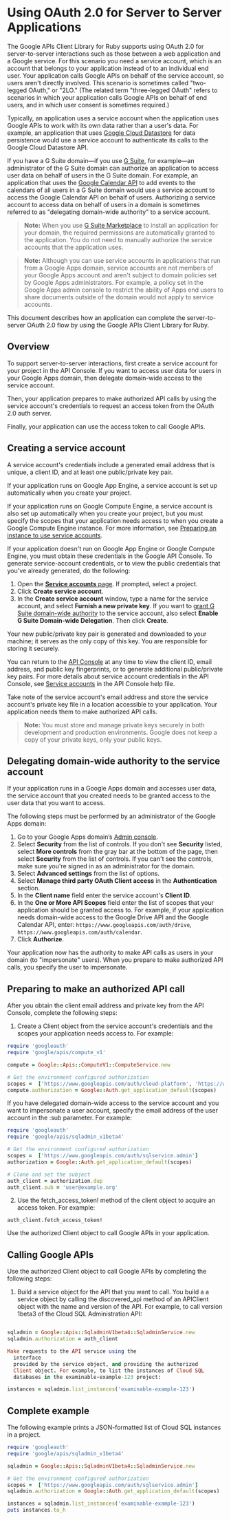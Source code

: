 # Using OAuth 2.0 for Server to Server Applications

The Google APIs Client Library for Ruby supports using OAuth 2.0 for server-to-server interactions such as those between a web application and a Google service. For this scenario you need a service account, which is an account that belongs to your application instead of to an individual end user. Your application calls Google APIs on behalf of the service account, so users aren't directly involved. This scenario is sometimes called "two-legged OAuth," or "2LO." (The related term "three-legged OAuth" refers to scenarios in which your application calls Google APIs on behalf of end users, and in which user consent is sometimes required.)

Typically, an application uses a service account when the application uses Google APIs to work with its own data rather than a user's data. For example, an application that uses [Google Cloud Datastore](https://cloud.google.com/datastore/) for data persistence would use a service account to authenticate its calls to the Google Cloud Datastore API.

If you have a G Suite domain—if you use [G Suite](https://gsuite.google.com/), for example—an administrator of the G Suite domain can authorize an application to access user data on behalf of users in the G Suite domain. For example, an application that uses the [Google Calendar API](https://developers.google.com/calendar/) to add events to the calendars of all users in a G Suite domain would use a service account to access the Google Calendar API on behalf of users. Authorizing a service account to access data on behalf of users in a domain is sometimes referred to as "delegating domain-wide authority" to a service account.

> **Note:** When you use [G Suite Marketplace](https://www.google.com/enterprise/marketplace/) to install an application for your domain, the required permissions are automatically granted to the application. You do not need to manually authorize the service accounts that the application uses.

> **Note:** Although you can use service accounts in applications that run from a Google Apps domain, service accounts are not members of your Google Apps account and aren't subject to domain policies set by Google Apps administrators. For example, a policy set in the Google Apps admin console to restrict the ability of Apps end users to share documents outside of the domain would not apply to service accounts.

This document describes how an application can complete the server-to-server OAuth 2.0 flow by using the Google APIs Client Library for Ruby.

## Overview

To support server-to-server interactions, first create a service account for your project in the API Console. If you want to access user data for users in your Google Apps domain, then delegate domain-wide access to the service account.

Then, your application prepares to make authorized API calls by using the service account's credentials to request an access token from the OAuth 2.0 auth server.

Finally, your application can use the access token to call Google APIs.

## Creating a service account

A service account's credentials include a generated email address that is unique, a client ID, and at least one public/private key pair.

If your application runs on Google App Engine, a service account is set up automatically when you create your project.

If your application runs on Google Compute Engine, a service account is also set up automatically when you create your project, but you must specify the scopes that your application needs access to when you create a Google Compute Engine instance. For more information, see [Preparing an instance to use service accounts](https://cloud.google.com/compute/docs/authentication#using).

If your application doesn't run on Google App Engine or Google Compute Engine, you must obtain these credentials in the Google API Console. To generate service-account credentials, or to view the public credentials that you've already generated, do the following:

1. Open the [**Service accounts** page](https://console.developers.google.com/permissions/serviceaccounts). If prompted, select a project.
1. Click **Create service account**.
1. In the **Create service account** window, type a name for the service account, and select **Furnish a new private key**. If you want to [grant G Suite domain-wide authority](https://developers.google.com/identity/protocols/OAuth2ServiceAccount#delegatingauthority) to the service account, also select **Enable G Suite Domain-wide Delegation**. Then click **Create**.

Your new public/private key pair is generated and downloaded to your machine; it serves as the only copy of this key. You are responsible for storing it securely.

You can return to the [API Console](https://console.developers.google.com/) at any time to view the client ID, email address, and public key fingerprints, or to generate additional public/private key pairs. For more details about service account credentials in the API Console, see [Service accounts](https://developers.google.com/console/help/service-accounts) in the API Console help file.

Take note of the service account's email address and store the service account's private key file in a location accessible to your application. Your application needs them to make authorized API calls.

> **Note:** You must store and manage private keys securely in both development and production environments. Google does not keep a copy of your private keys, only your public keys.

## Delegating domain-wide authority to the service account

If your application runs in a Google Apps domain and accesses user data, the service account that you created needs to be granted access to the user data that you want to access.

The following steps must be performed by an administrator of the Google Apps domain:

1. Go to your Google Apps domain’s [Admin console](http://admin.google.com/).
1. Select **Security** from the list of controls. If you don't see **Security** listed, select **More controls** from the gray bar at the bottom of the page, then select **Security** from the list of controls. If you can't see the controls, make sure you're signed in as an administrator for the domain.
1. Select **Advanced settings** from the list of options.
1. Select **Manage third party OAuth Client access** in the **Authentication** section.
1. In the **Client name** field enter the service account's **Client ID**.
1. In the **One or More API Scopes** field enter the list of scopes that your application should be granted access to. For example, if your application needs domain-wide access to the Google Drive API and the Google Calendar API, enter: `https://www.googleapis.com/auth/drive`, `https://www.googleapis.com/auth/calendar`.
1. Click **Authorize**.

Your application now has the authority to make API calls as users in your domain (to "impersonate" users). When you prepare to make authorized API calls, you specify the user to impersonate.

## Preparing to make an authorized API call

After you obtain the client email address and private key from the API Console, complete the following steps:

1. Create a Client object from the service account's credentials and the scopes your application needs access to. For example:

```rb
require 'googleauth'
require 'google/apis/compute_v1'

compute = Google::Apis::ComputeV1::ComputeService.new

# Get the environment configured authorization
scopes =  ['https://www.googleapis.com/auth/cloud-platform', 'https://www.googleapis.com/auth/compute']
compute.authorization = Google::Auth.get_application_default(scopes)
```

If you have delegated domain-wide access to the service account and you want to impersonate a user account, specify the email address of the user account in the :sub parameter. For example:

```rb
require 'googleauth'
require 'google/apis/sqladmin_v1beta4'

# Get the environment configured authorization
scopes =  ['https://www.googleapis.com/auth/sqlservice.admin']
authorization = Google::Auth.get_application_default(scopes)

# Clone and set the subject
auth_client = authorization.dup
auth_client.sub = 'user@example.org'
```

2. Use the fetch_access_token! method of the client object to acquire an access token. For example:

`auth_client.fetch_access_token!`

Use the authorized Client object to call Google APIs in your application.

## Calling Google APIs

Use the authorized Client object to call Google APIs by completing the following steps:

1. Build a service object for the API that you want to call. You build a a service object by calling the discovered_api method of an APIClient object with the name and version of the API. For example, to call version 1beta3 of the Cloud SQL Administration API:

```rb

sqladmin = Google::Apis::SqladminV1beta4::SqladminService.new
sqladmin.authorization = auth_client

Make requests to the API service using the
  interface
  provided by the service object, and providing the authorized
  Client object. For example, to list the instances of Cloud SQL
  databases in the examinable-example-123 project:

instances = sqladmin.list_instances('examinable-example-123')
```

## Complete example

The following example prints a JSON-formatted list of Cloud SQL instances in a project.

```rb
require 'googleauth'
require 'google/apis/sqladmin_v1beta4'

sqladmin = Google::Apis::SqladminV1beta4::SqladminService.new

# Get the environment configured authorization
scopes =  ['https://www.googleapis.com/auth/sqlservice.admin']
sqladmin.authorization = Google::Auth.get_application_default(scopes)

instances = sqladmin.list_instances('examinable-example-123')
puts instances.to_h
```
